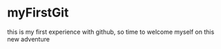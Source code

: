 # myFirstGit
this is my first experience with github, so time to welcome myself on this new adventure

